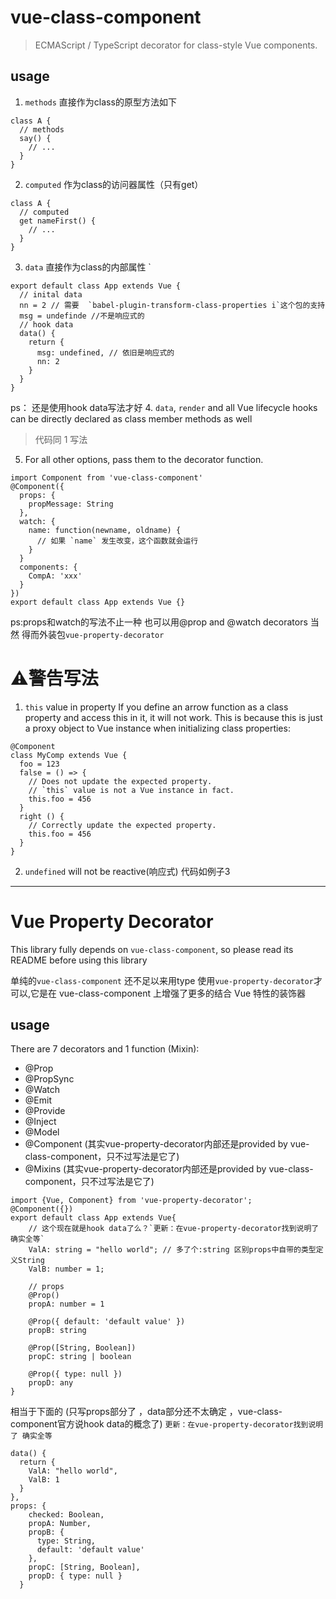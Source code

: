 # vue-class-component
> ECMAScript / TypeScript decorator for class-style Vue components.
## usage
1.  `methods` 直接作为class的原型方法如下
```
class A {
  // methods 
  say() {
    // ...
  }
}
```
2. `computed` 作为class的访问器属性（只有get）
```
class A {
  // computed 
  get nameFirst() {
    // ...
  }
}
```
3. `data` 直接作为class的内部属性 `
```
export default class App extends Vue {
  // inital data
  nn = 2 // 需要  `babel-plugin-transform-class-properties i`这个包的支持
  msg = undefinde //不是响应式的
  // hook data
  data() {
    return {
      msg: undefined, // 依旧是响应式的
      nn: 2
    }
  }
}
```
ps： 还是使用hook data写法才好
4. `data`, `render` and all Vue lifecycle hooks can be directly declared as class member methods as well
  > 代码同 1 写法
5. For all other options, pass them to the decorator function.
```
import Component from 'vue-class-component'
@Component({
  props: {
    propMessage: String
  },
  watch: {
    name: function(newname, oldname) {
      // 如果 `name` 发生改变，这个函数就会运行
    }
  }
  components: {
    CompA: 'xxx'
  }
})
export default class App extends Vue {}
```
ps:props和watch的写法不止一种 也可以用@prop and @watch decorators 当然 得而外装包`vue-property-decorator`

# ⚠️警告写法
1. `this` value in property
If you define an arrow function as a class property and access this in it, it will not work. This is because this is just a proxy object to Vue instance when initializing class properties:

```
@Component
class MyComp extends Vue {
  foo = 123
  false = () => {
    // Does not update the expected property.
    // `this` value is not a Vue instance in fact.
    this.foo = 456
  }
  right () {
    // Correctly update the expected property.
    this.foo = 456
  }
}

```
2. `undefined` will not be reactive(响应式)
代码如例子3

<hr>

# Vue Property Decorator
This library fully depends on `vue-class-component`, so please read its README before using this library

单纯的`vue-class-component` 还不足以来用type 使用`vue-property-decorator`才可以,它是在 vue-class-component 上增强了更多的结合 Vue 特性的装饰器
## usage

There are 7 decorators and 1 function (Mixin): 
- @Prop
- @PropSync
- @Watch
- @Emit
- @Provide
- @Inject
- @Model
- @Component (其实vue-property-decorator内部还是provided by vue-class-component，只不过写法是它了)
- @Mixins (其实vue-property-decorator内部还是provided by vue-class-component，只不过写法是它了)



```
import {Vue, Component} from 'vue-property-decorator';
@Component({})
export default class App extends Vue{
    // 这个现在就是hook data了么？`更新：在vue-property-decorator找到说明了 确实全等`
    ValA: string = "hello world"; // 多了个:string 区别props中自带的类型定义String 
    ValB: number = 1;
    
    // props
    @Prop()
    propA: number = 1

    @Prop({ default: 'default value' })
    propB: string

    @Prop([String, Boolean])
    propC: string | boolean

    @Prop({ type: null })
    propD: any
}
```

相当于下面的 (只写props部分了 ，data部分还不太确定 ，vue-class-component官方说hook data的概念了)
`更新：在vue-property-decorator找到说明了 确实全等`
```
data() {
  return {
    ValA: "hello world",
    ValB: 1
  }
},
props: {
    checked: Boolean,
    propA: Number,
    propB: {
      type: String,
      default: 'default value'
    },
    propC: [String, Boolean],
    propD: { type: null }
  }
```